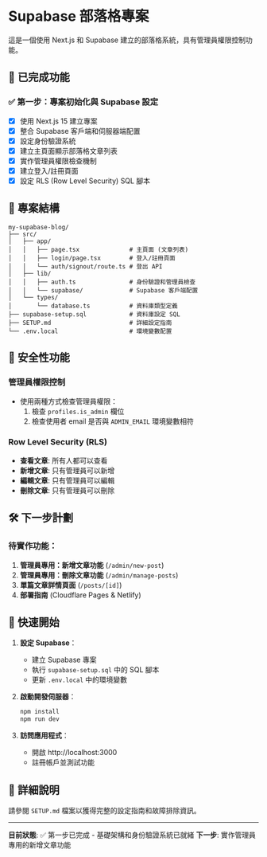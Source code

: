 # Supabase 部落格專案

這是一個使用 Next.js 和 Supabase 建立的部落格系統，具有管理員權限控制功能。

## 🚀 已完成功能

### ✅ 第一步：專案初始化與 Supabase 設定

- [x] 使用 Next.js 15 建立專案
- [x] 整合 Supabase 客戶端和伺服器端配置
- [x] 設定身份驗證系統
- [x] 建立主頁面顯示部落格文章列表
- [x] 實作管理員權限檢查機制
- [x] 建立登入/註冊頁面
- [x] 設定 RLS (Row Level Security) SQL 腳本

## 📁 專案結構

```
my-supabase-blog/
├── src/
│   ├── app/
│   │   ├── page.tsx              # 主頁面 (文章列表)
│   │   ├── login/page.tsx        # 登入/註冊頁面
│   │   └── auth/signout/route.ts # 登出 API
│   ├── lib/
│   │   ├── auth.ts               # 身份驗證和管理員檢查
│   │   └── supabase/             # Supabase 客戶端配置
│   └── types/
│       └── database.ts           # 資料庫類型定義
├── supabase-setup.sql            # 資料庫設定 SQL
├── SETUP.md                      # 詳細設定指南
└── .env.local                    # 環境變數配置
```

## 🔐 安全性功能

### 管理員權限控制
- 使用兩種方式檢查管理員權限：
  1. 檢查 `profiles.is_admin` 欄位
  2. 檢查使用者 email 是否與 `ADMIN_EMAIL` 環境變數相符

### Row Level Security (RLS)
- **查看文章**: 所有人都可以查看
- **新增文章**: 只有管理員可以新增
- **編輯文章**: 只有管理員可以編輯
- **刪除文章**: 只有管理員可以刪除

## 🛠️ 下一步計劃

### 待實作功能：
1. **管理員專用：新增文章功能** (`/admin/new-post`)
2. **管理員專用：刪除文章功能** (`/admin/manage-posts`)
3. **單篇文章詳情頁面** (`/posts/[id]`)
4. **部署指南** (Cloudflare Pages & Netlify)

## 🚀 快速開始

1. **設定 Supabase**：
   - 建立 Supabase 專案
   - 執行 `supabase-setup.sql` 中的 SQL 腳本
   - 更新 `.env.local` 中的環境變數

2. **啟動開發伺服器**：
   ```bash
   npm install
   npm run dev
   ```

3. **訪問應用程式**：
   - 開啟 http://localhost:3000
   - 註冊帳戶並測試功能

## 📖 詳細說明

請參閱 `SETUP.md` 檔案以獲得完整的設定指南和故障排除資訊。

---

**目前狀態**: ✅ 第一步已完成 - 基礎架構和身份驗證系統已就緒
**下一步**: 實作管理員專用的新增文章功能
